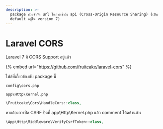 ```yaml
---
description: >-
  package ช่วยจำกัด url ในการเข้าถึง api (Cross-Origin Resource Sharing) (เป็น
  default อยู่ใน version 7)
---
```


# Laravel CORS

Laravel 7 มี CORS Support อยู่แล้ว

{% embed url="https://github.com/fruitcake/laravel-cors" %}

ไฟล์ที่เกี่ยวข้องกับ package นี้

```text
config\cors.php
```

```text
app\Http\Kernel.php
```

```php
\Fruitcake\Cors\HandleCors::class,
```

หากต้องการปิด CSRF ปิดที่ app\Http\Kernel.php แล้ว comment โค้ดด้านล่าง

```php
\App\Http\Middleware\VerifyCsrfToken::class,
```

